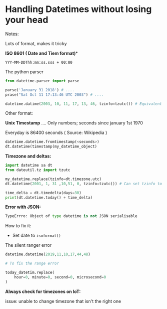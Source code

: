 # Handling Datetimes without losing your head



Notes:



Lots of format, makes it tricky



**ISO 8601 ( Date and Tiem format)***

```
YYY-MM-DDThh:mm:ss.sss + 00:00
```



The python parser



```python
from datetime.parser import parse

parse('January 31 2018') # ....
prase("Sat Oct 11 17:13:46 UTC 2003") # ....

datetime.datime(2003, 10, 11, 17, 13, 46, tzinfo=tzutc()) # Equivalent
```



Other format:



**Unix Timestamp** .... Only numbers; seconds since january 1st 1970

Everyday is 86400 seconds ( Source: Wikipedia )

```python
datetime.datetime.fromtimestamp(<seconds>)
dt.datetime(timestamp(my_datetime_object)
```



**Timezone and deltas:**

```python
import datetime sa dt
from dateutil.tz import tzutc

my_datetime.replace(tzinfo=dt.timezone.utc)
dt.datetime(2001, 1, 31 ,10,51, 0, tzinfo=tzutc()) # Can set tzinfo to None if you don't wish to be not TZ aweare

time_delta = dt.timedelta(days=30)
print(dt.datetime.today() + time_delta)
```



**Error with JSON:**

```python
TypeErrro: Object of type datetime is not JSON serialisable
```

How to fix it:

* Set date to `isoformat()`



The silent ranger error



```python
datetime.datetime(2019,11,10,17,44,48)

# To fix the range error

today_datetim.replace(
    hour=0, minute=0, second=0, microsecond=0
)
```



**Always check for timezones on IoT:**



issue: unable to change timezone that isn't the right one

```python

```




























